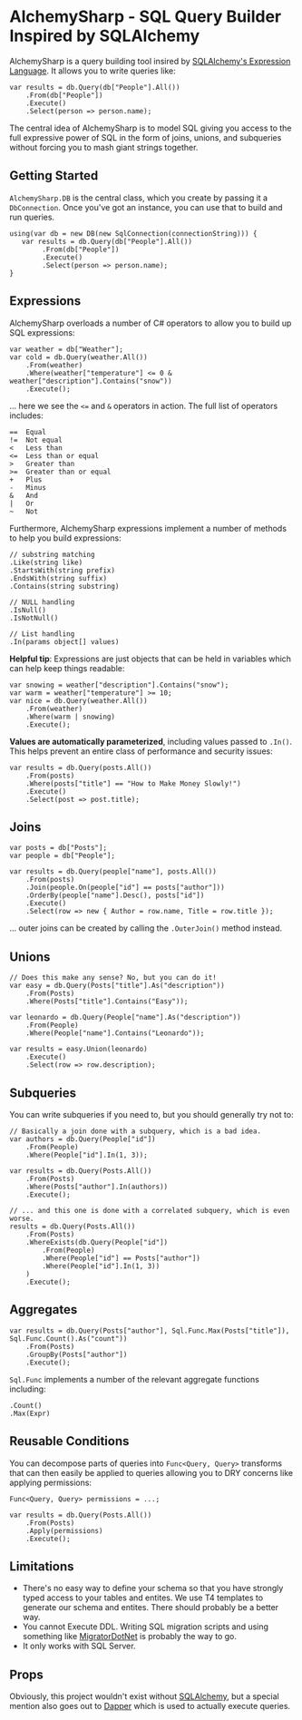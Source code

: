 AlchemySharp - SQL Query Builder Inspired by SQLAlchemy
=======================================================
AlchemySharp is a query building tool insired by [SQLAlchemy's Expression Language](http://docs.sqlalchemy.org/en/rel_0_8/core/tutorial.html). It allows you to write queries like:

    var results = db.Query(db["People"].All())
        .From(db["People"])
        .Execute()
        .Select(person => person.name);

The central idea of AlchemySharp is to model SQL giving you access to the full expressive power of SQL in the form of joins, unions, and subqueries without forcing you to mash giant strings together.

Getting Started
---------------
```AlchemySharp.DB``` is the central class, which you create by passing it a ```DbConnection```. Once you've got an instance, you can use that to build and run queries.

    using(var db = new DB(new SqlConnection(connectionString))) {
       var results = db.Query(db["People"].All())
            .From(db["People"])
            .Execute()
            .Select(person => person.name);
    }

Expressions
-----------
AlchemySharp overloads a number of C# operators to allow you to build up SQL expressions:

	var weather = db["Weather"];
	var cold = db.Query(weather.All())
		.From(weather)
		.Where(weather["temperature"] <= 0 & weather["description"].Contains("snow"))
		.Execute();

... here we see the ```<=``` and ```&``` operators in action. The full list of operators includes:

	==	Equal
	!=	Not equal
	<	Less than
	<=	Less than or equal
	>	Greater than
	>=	Greater than or equal
	+	Plus
	-	Minus
	&	And
	|	Or
	~	Not

Furthermore, AlchemySharp expressions implement a number of methods to help you build expressions:

	// substring matching
	.Like(string like)
	.StartsWith(string prefix)
	.EndsWith(string suffix)
	.Contains(string substring)

	// NULL handling
	.IsNull()
	.IsNotNull()

	// List handling
	.In(params object[] values)

**Helpful tip**: Expressions are just objects that can be held in variables which can help keep things readable:

	var snowing = weather["description"].Contains("snow");
	var warm = weather["temperature"] >= 10;
	var nice = db.Query(weather.All())
		.From(weather)
		.Where(warm | snowing)
		.Execute();

**Values are automatically parameterized**, including values passed to ```.In()```. This helps prevent an entire class of performance and security issues:

    var results = db.Query(posts.All())
        .From(posts)
        .Where(posts["title"] == "How to Make Money Slowly!")
        .Execute()
        .Select(post => post.title);

Joins
-----
    var posts = db["Posts"];
    var people = db["People"];

    var results = db.Query(people["name"], posts.All())
        .From(posts)
        .Join(people.On(people["id"] == posts["author"]))
        .OrderBy(people["name"].Desc(), posts["id"])
        .Execute()
        .Select(row => new { Author = row.name, Title = row.title });

... outer joins can be created by calling the ```.OuterJoin()``` method instead.

Unions
------
	// Does this make any sense? No, but you can do it!
	var easy = db.Query(Posts["title"].As("description"))
		.From(Posts)
		.Where(Posts["title"].Contains("Easy"));

	var leonardo = db.Query(People["name"].As("description"))
		.From(People)
		.Where(People["name"].Contains("Leonardo"));

	var results = easy.Union(leonardo)
		.Execute()
		.Select(row => row.description);

Subqueries
----------
You can write subqueries if you need to, but you should generally try not to:

	// Basically a join done with a subquery, which is a bad idea.
	var authors = db.Query(People["id"])
		.From(People)
		.Where(People["id"].In(1, 3));

	var results = db.Query(Posts.All())
		.From(Posts)
		.Where(Posts["author"].In(authors))
		.Execute();

	// ... and this one is done with a correlated subquery, which is even worse.
	results = db.Query(Posts.All())
		.From(Posts)
		.WhereExists(db.Query(People["id"])
			.From(People)
			.Where(People["id"] == Posts["author"])
			.Where(People["id"].In(1, 3))
		)
		.Execute();

Aggregates
----------
	var results = db.Query(Posts["author"], Sql.Func.Max(Posts["title"]), Sql.Func.Count().As("count"))
		.From(Posts)
		.GroupBy(Posts["author"])
		.Execute();

```Sql.Func``` implements a number of the relevant aggregate functions including:

	.Count()
	.Max(Expr)


Reusable Conditions
-------------------
You can decompose parts of queries into ```Func<Query, Query>``` transforms that can then easily be applied to queries allowing you to DRY concerns like applying permissions:

    Func<Query, Query> permissions = ...; 

    var results = db.Query(Posts.All())
        .From(Posts)
        .Apply(permissions)
        .Execute();

Limitations
-----------
* There's no easy way to define your schema so that you have strongly typed access to your tables and entites. We use T4 templates to generate our schema and entites. There should probably be a better way.
* You cannot Execute DDL. Writing SQL migration scripts and using something like [MigratorDotNet](https://code.google.com/p/migratordotnet/) is probably the way to go.
* It only works with SQL Server.

Props
-----
Obviously, this project wouldn't exist without [SQLAlchemy](http://www.sqlalchemy.org/), but a special mention also goes out to [Dapper](https://code.google.com/p/dapper-dot-net/) which is used to actually execute queries.
